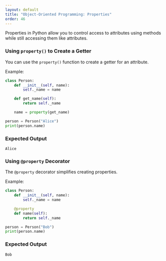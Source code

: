 ```yaml
---
layout: default
title: "Object-Oriented Programming: Properties"
order: 46
---
```


Properties in Python allow you to control access to attributes using methods while still accessing them like attributes.

### Using `property()` to Create a Getter

You can use the `property()` function to create a getter for an attribute.

Example:

```python
class Person:
    def __init__(self, name):
        self._name = name

    def get_name(self):
        return self._name

    name = property(get_name)

person = Person("Alice")
print(person.name)
```

### Expected Output

```plaintext
Alice
```

### Using `@property` Decorator

The `@property` decorator simplifies creating properties.

Example:

```python
class Person:
    def __init__(self, name):
        self._name = name

    @property
    def name(self):
        return self._name

person = Person("Bob")
print(person.name)
```

### Expected Output

```plaintext
Bob
```